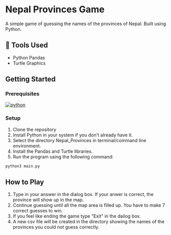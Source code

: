 # Nepal Provinces Game
A simple game of guessing the names of the provinces of Nepal. Built using Python.

## 🔧 Tools Used
- Python Pandas
- Turtle Graphics

## Getting Started

### Prerequisites
[![python](https://img.shields.io/badge/Python-3.x-3776AB.svg?style=flat&logo=python&logoColor=white)](https://www.python.org)

### Setup
1. Clone the repository
2. Install Python in your system if you don't already have it.
4. Select the directory Nepal_Provinces in terminal/command line environment.
5. Install the Pandas and Turtle libraries.
6. Run the program using the following command:
```python
python3 main.py
```
## How to Play

1.	Type in your answer in the dialog box. If your anwer is correct, the province will show up in the map.
2.	Continue guessing until all the map area is filled up. You have to make 7 correct guesses to win.
3.	If you feel like ending the game type "Exit" in the dailog box.
4.	A new csv file will be created in the directory showing the names of the provinces you could not guess correctly.

